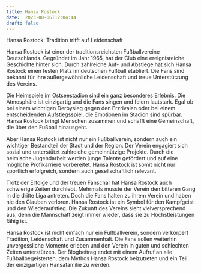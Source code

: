```yaml
---
title: Hansa Rostock
date:  2023-08-06T12:04:44
draft: false
---
```


Hansa Rostock: Tradition trifft auf Leidenschaft

Hansa Rostock ist einer der traditionsreichsten Fußballvereine Deutschlands. Gegründet im Jahr 1965, hat der Club eine ereignisreiche Geschichte hinter sich. Durch zahlreiche Auf- und Abstiege hat sich Hansa Rostock einen festen Platz im deutschen Fußball etabliert. Die Fans sind bekannt für ihre außergewöhnliche Leidenschaft und treue Unterstützung des Vereins.

Die Heimspiele im Ostseestadion sind ein ganz besonderes Erlebnis. Die Atmosphäre ist einzigartig und die Fans singen und feiern lautstark. Egal ob bei einem wichtigen Derbysieg gegen den Erzrivalen oder bei einem entscheidenden Aufstiegsspiel, die Emotionen im Stadion sind spürbar. Hansa Rostock bringt Menschen zusammen und schafft eine Gemeinschaft, die über den Fußball hinausgeht.

Aber Hansa Rostock ist nicht nur ein Fußballverein, sondern auch ein wichtiger Bestandteil der Stadt und der Region. Der Verein engagiert sich sozial und unterstützt zahlreiche gemeinnützige Projekte. Durch die heimische Jugendarbeit werden junge Talente gefördert und auf eine mögliche Profikarriere vorbereitet. Hansa Rostock ist somit nicht nur sportlich erfolgreich, sondern auch gesellschaftlich relevant.

Trotz der Erfolge und der treuen Fanschar hat Hansa Rostock auch schwierige Zeiten durchlebt. Mehrmals musste der Verein den bitteren Gang in die dritte Liga antreten. Doch die Fans halten zu ihrem Verein und haben nie den Glauben verloren. Hansa Rostock ist ein Symbol für den Kampfgeist und den Wiederaufstieg. Die Zukunft des Vereins sieht vielversprechend aus, denn die Mannschaft zeigt immer wieder, dass sie zu Höchstleistungen fähig ist.

Hansa Rostock ist nicht einfach nur ein Fußballverein, sondern verkörpert Tradition, Leidenschaft und Zusammenhalt. Die Fans sollen weiterhin unvergessliche Momente erleben und den Verein in guten und schlechten Zeiten unterstützen. Der Blogbeitrag endet mit einem Aufruf an alle Fußballbegeisterten, dem Mythos Hansa Rostock beizutreten und ein Teil der einzigartigen Hansafamilie zu werden.
